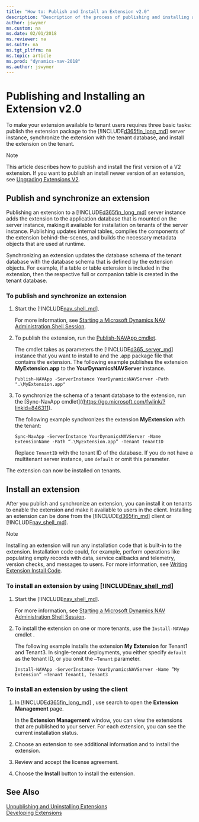 ```yaml
---
title: "How to: Publish and Install an Extension v2.0"
description: "Description of the process of publishing and installing an extension"
author: jswymer
ms.custom: na
ms.date: 02/01/2018
ms.reviewer: na
ms.suite: na
ms.tgt_pltfrm: na
ms.topic: article
ms.prod: "dynamics-nav-2018"
ms.author: jswymer
---
```


# Publishing and Installing an Extension v2.0
To make your extension available to tenant users requires three basic tasks: publish the extension package to the [!INCLUDE[d365fin_long_md](includes/d365fin_long_md.md)] server instance, synchronize the extension with the tenant database, and install the extension on the tenant.

> [!NOTE]  
>  This article describes how to publish and install the first version of a V2 extension. If you want to publish an install newer version of an extension, see [Upgrading Extensions V2](devenv-upgrading-extensions.md).  

## Publish and synchronize an extension
Publishing an extension to a [!INCLUDE[d365fin_long_md](includes/d365fin_long_md.md)] server instance adds the extension to the application database that is mounted on the server instance, making it available for installation on tenants of the server instance. Publishing updates internal tables, compiles the components of the extension behind-the-scenes, and builds the necessary metadata objects that are used at runtime.

Synchronizing an extension updates the database schema of the tenant database with the database schema that is defined by the extension objects. For example, if a table or table extension is included in the extension, then the respective full or companion table is created in the tenant database.  

### To publish and synchronize an extension

1.  Start the [!INCLUDE[nav_shell_md](includes/nav_shell_md.md)]. 

    For more information, see [Starting a Microsoft Dynamics NAV Administration Shell Session](../Microsoft-Dynamics-NAV-Windows-PowerShell-Cmdlets.md#StartAdminShell). 

2.  To publish the extension, run the [Publish-NAVApp cmdlet](https://go.microsoft.com/fwlink/?linkid=616079).

    The cmdlet takes as parameters the [!INCLUDE[d365_server_md](includes/d365_server_md.md)] instance that you want to install to and the .app package file that contains the extension. The following example publishes the extension **MyExtension.app** to the **YourDynamicsNAVServer** instance.  

    ```  
    Publish-NAVApp -ServerInstance YourDynamicsNAVServer -Path ".\MyExtension.app"
    ```  

3.  To synchronize the schema of a tenant database to the extension, run the [Sync-NavApp cmdlet]((https://go.microsoft.com/fwlink/?linkid=846311).

    The following example synchronizes the extension **MyExtension** with the tenant: 
   
    ```
    Sync-NavApp -ServerInstance YourDynamicsNAVServer -Name ExtensionName -Path “.\MyExtension.app” -Tenant TenantID
    ```
    Replace `TenantID` with the tenant ID of the database. If you do not have a multitenant server instance, use `default` or omit this parameter.

The extension can now be installed on tenants.

## Install an extension
After you publish and synchronize an extension, you can install it on tenants to enable the extension and make it available to users in the client. Installing an extension can be done from the [!INCLUDE[d365fin_md](includes/d365fin_md.md)] client or [!INCLUDE[nav_shell_md](includes/nav_shell_md.md)].

> [!NOTE]  
> Installing an extension will run any installation code that is built-in to the extension. Installation code could, for example, perform operations like populating empty records with data, service callbacks and telemetry, version checks, and messages to users. For more information, see [Writing Extension Install Code](devenv-extension-install-code.md).

### To install an extension by using [!INCLUDE[nav_shell_md](includes/nav_shell_md.md)] 

1.  Start the [!INCLUDE[nav_shell_md](includes/nav_shell_md.md)]. 

    For more information, see [Starting a Microsoft Dynamics NAV Administration Shell Session](../Microsoft-Dynamics-NAV-Windows-PowerShell-Cmdlets.md#StartAdminShell). 

2. To install the extension on one or more tenants, use the `Install-NAVApp` cmdlet .

    The following example installs the extension **My Extension** for Tenant1 and Tenant3. In single-tenant deployments, you either specify `default` as the tenant ID, or you omit the `–Tenant` parameter.  

    ```  
    Install-NAVApp -ServerInstance YourDynamicsNAVServer -Name ”My Extension” –Tenant Tenant1, Tenant3  
    ```   

### To install an extension by using the client  

1.  In [!INCLUDE[d365fin_long_md](includes/d365fin_long_md.md)] , use search to open the **Extension Management** page.

    In the **Extension Management** window, you can view the extensions that are published to your server. For each extension, you can see the current installation status. 
2.  Choose an extension to see additional information and to install the extension.  
3.  Review and accept the license agreement.  
4.  Choose the **Install** button to install the extension.

<!--
### To synchronize schemas
Before you install the extension, you must run the `Sync-NavApp` cmdlet. The `Sync-NavApp` synchronizes the schema of a tenant database to a V2 extension before installation; it adds the tables from the extension to the tenant.

    ```
    Sync-NavApp -ServerInstance NAV -Name ExtensionName -Path “C:\Users\vmadmin\Desktop\ExtensionName.app”
    ```

Next, run the `Start-NavAppDataUpgrade` cmdlet to upgrade the data from a previously installed version of an extension to a new version of an extension in the tenant database.

The following example upgrades the app with the specified name and version for the tenant with the ID **Tenant1**.

    ```
    Start-NAVAppDataUpgrade -ServerInstance DynamicsNAV -Name 'Proseware SmartApp' -Version 2.3.4.500 -Tenant 'Tenant1'
    ```

The next example upgrades an app that is returned from the `Get-NAVAppInfo` cmdlet for the tenant with the ID **Tenant1**.

    ```
    Get-NAVAppInfo -ServerInstance DynamicsNAV -Name 'Proseware SmartApp' -Version 2.3.4.500 | Start-NAVAppDataUpgrade -Tenant 'Tenant1'
    ```

This example upgrades the app at the specified path for the tenant with the ID **Tenant1**.

    ```
    Start-NAVAppDataUpgrade -ServerInstance DynamicsNAV -Path '.\Proseware SmartApp.navx' -Tenant 'Tenant1'
    ```
-->


## See Also  
[Unpublishing and Uninstalling Extensions](devenv-unpublish-and-uninstall-extension-v2.md)  
[Developing Extensions](devenv-dev-overview.md)  